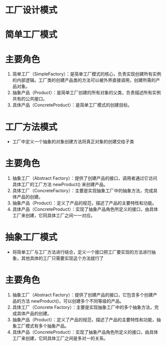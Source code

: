 # 工厂设计模式

# 简单工厂模式
# 主要角色
1. 简单工厂（SimpleFactory）：是简单工厂模式的核心，负责实现创建所有实例的内部逻辑。工厂类的创建产品类的方法可以被外界直接调用，创建所需的产品对象。
2. 抽象产品（Product）：是简单工厂创建的所有对象的父类，负责描述所有实例共有的公共接口。
3. 具体产品（ConcreteProduct）：是简单工厂模式的创建目标。
# 工厂方法模式
- 工厂中定义一个抽象的对象创建方法将真正对象的创建交给子类
# 主要角色
1. 抽象工厂（Abstract Factory）：提供了创建产品的接口，调用者通过它访问具体工厂的工厂方法 newProduct() 来创建产品。
2. 具体工厂（ConcreteFactory）：主要是实现抽象工厂中的抽象方法，完成具体产品的创建。
3. 抽象产品（Product）：定义了产品的规范，描述了产品的主要特性和功能。
4. 具体产品（ConcreteProduct）：实现了抽象产品角色所定义的接口，由具体工厂来创建，它同具体工厂之间一一对应。
# 抽象工厂模式
- 将简单工厂与工厂方法进行结合，定义一个接口把工厂要实现的方法进行抽象，其他具体的工厂只需要实现这个方法就行了
# 主要角色
1. 抽象工厂（Abstract Factory）：提供了创建产品的接口，它包含多个创建产品的方法 newProduct()，可以创建多个不同等级的产品。
2. 具体工厂（Concrete Factory）：主要是实现抽象工厂中的多个抽象方法，完成具体产品的创建。
3. 抽象产品（Product）：定义了产品的规范，描述了产品的主要特性和功能，抽象工厂模式有多个抽象产品。
4. 具体产品（ConcreteProduct）：实现了抽象产品角色所定义的接口，由具体工厂来创建，它同具体工厂之间是多对一的关系。